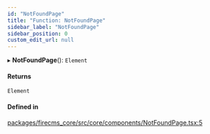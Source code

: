 ```yaml
---
id: "NotFoundPage"
title: "Function: NotFoundPage"
sidebar_label: "NotFoundPage"
sidebar_position: 0
custom_edit_url: null
---
```


▸ **NotFoundPage**(): `Element`

#### Returns

`Element`

#### Defined in

[packages/firecms_core/src/core/components/NotFoundPage.tsx:5](https://github.com/FireCMSco/firecms/blob/d45f3739/packages/firecms_core/src/core/components/NotFoundPage.tsx#L5)
